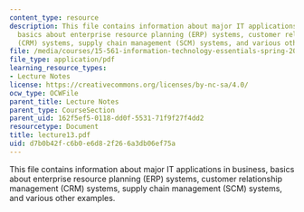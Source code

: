 ```yaml
---
content_type: resource
description: This file contains information about major IT applications in business,
  basics about enterprise resource planning (ERP) systems, customer relationship management
  (CRM) systems, supply chain management (SCM) systems, and various other examples.
file: /media/courses/15-561-information-technology-essentials-spring-2005/d7b0b42fc6b0e6d82f266a3db06ef75a_lecture13.pdf
file_type: application/pdf
learning_resource_types:
- Lecture Notes
license: https://creativecommons.org/licenses/by-nc-sa/4.0/
ocw_type: OCWFile
parent_title: Lecture Notes
parent_type: CourseSection
parent_uid: 162f5ef5-0118-dd0f-5531-71f9f27f4dd2
resourcetype: Document
title: lecture13.pdf
uid: d7b0b42f-c6b0-e6d8-2f26-6a3db06ef75a
---
```

This file contains information about major IT applications in business, basics about enterprise resource planning (ERP) systems, customer relationship management (CRM) systems, supply chain management (SCM) systems, and various other examples.